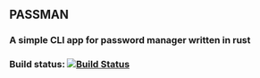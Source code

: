 ## PASSMAN
### A simple CLI app for password manager written in rust
### Build status: [![Build Status](https://github.com/Gustibimo/passman/actions/workflows/rust.yml/badge.svg)](https://github.com/Gustibimo/passman/actions/workflows/rust.yml)
